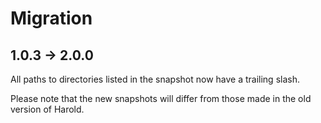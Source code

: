 # Migration

## 1.0.3 → 2.0.0

All paths to directories listed in the snapshot now have a trailing slash.

Please note that the new snapshots will differ from those made in the old
version of Harold. 
